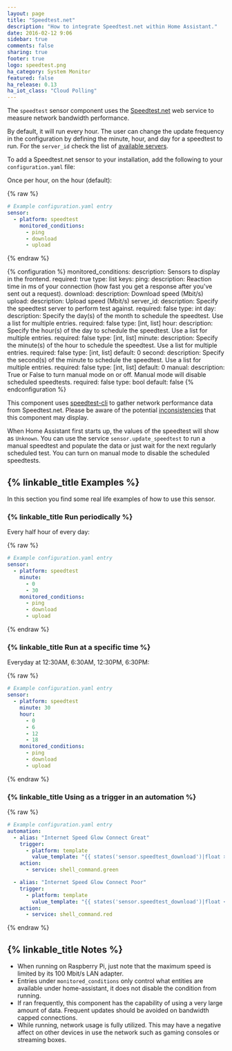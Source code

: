 ```yaml
---
layout: page
title: "Speedtest.net"
description: "How to integrate Speedtest.net within Home Assistant."
date: 2016-02-12 9:06
sidebar: true
comments: false
sharing: true
footer: true
logo: speedtest.png
ha_category: System Monitor
featured: false
ha_release: 0.13
ha_iot_class: "Cloud Polling"
---
```


The `speedtest` sensor component uses the [Speedtest.net](https://speedtest.net/) web service to measure network bandwidth performance.

By default, it will run every hour. The user can change the update frequency in the configuration by defining the minute, hour, and day for a speedtest to run. For the `server_id` check the list of [available servers](https://www.speedtest.net/speedtest-servers.php).

To add a Speedtest.net sensor to your installation, add the following to your `configuration.yaml` file:

Once per hour, on the hour (default):

{% raw %}
```yaml
# Example configuration.yaml entry
sensor:
  - platform: speedtest
    monitored_conditions:
      - ping
      - download
      - upload
```
{% endraw %}

{% configuration %}
  monitored_conditions:
    description: Sensors to display in the frontend.
    required: true
    type: list
    keys:
      ping:
        description: Reaction time in ms of your connection (how fast you get a response after you've sent out a request).
      download:
        description: Download speed (Mbit/s)
      upload:
        description: Upload speed (Mbit/s)
  server_id:
    description: Specify the speedtest server to perform test against.
    required: false
    type: int
  day:
    description: Specify the day(s) of the month to schedule the speedtest. Use a list for multiple entries.
    required: false
    type: [int, list]
  hour:
    description: Specify the hour(s) of the day to schedule the speedtest. Use a list for multiple entries.
    required: false
    type: [int, list]
  minute:
    description: Specify the minute(s) of the hour to schedule the speedtest. Use a list for multiple entries.
    required: false
    type: [int, list]
    default: 0
  second:
    description: Specify the second(s) of the minute to schedule the speedtest. Use a list for multiple entries.
    required: false
    type: [int, list]
    default: 0
  manual:
    description: True or False to turn manual mode on or off. Manual mode will disable scheduled speedtests.
    required: false
    type: bool
    default: false
{% endconfiguration %}

This component uses [speedtest-cli](https://github.com/sivel/speedtest-cli) to gather network performance data from Speedtest.net. Please be aware of the potential [inconsistencies](https://github.com/sivel/speedtest-cli#inconsistency) that this component may display.

When Home Assistant first starts up, the values of the speedtest will show as `Unknown`. You can use the service `sensor.update_speedtest` to run a manual speedtest and populate the data or just wait for the next regularly scheduled test.  You can turn on manual mode to disable the scheduled speedtests.


## {% linkable_title Examples %}

In this section you find some real life examples of how to use this sensor.

### {% linkable_title Run periodically %}

Every half hour of every day:

{% raw %}
```yaml
# Example configuration.yaml entry
sensor:
  - platform: speedtest
    minute:
      - 0
      - 30
    monitored_conditions:
      - ping
      - download
      - upload
```
{% endraw %}

### {% linkable_title Run at a specific time %}

Everyday at 12:30AM, 6:30AM, 12:30PM, 6:30PM:

{% raw %}
```yaml
# Example configuration.yaml entry
sensor:
  - platform: speedtest
    minute: 30
    hour:
      - 0
      - 6
      - 12
      - 18
    monitored_conditions:
      - ping
      - download
      - upload
```
{% endraw %}

### {% linkable_title Using as a trigger in an automation %}

{% raw %}
```yaml
# Example configuration.yaml entry
automation:
  - alias: "Internet Speed Glow Connect Great"
    trigger:
      - platform: template
        value_template: "{{ states('sensor.speedtest_download')|float > 10 }}"
    action:
      - service: shell_command.green

  - alias: "Internet Speed Glow Connect Poor"
    trigger:
      - platform: template
        value_template: "{{ states('sensor.speedtest_download')|float < 10 }}"
    action:
      - service: shell_command.red
```
{% endraw %}

## {% linkable_title Notes %}

- When running on Raspberry Pi, just note that the maximum speed is limited by its 100 Mbit/s LAN adapter.
- Entries under `monitored_conditions` only control what entities are available under home-assistant, it does not disable the condition from running.
- If ran frequently, this component has the capability of using a very large amount of data. Frequent updates should be avoided on bandwidth capped connections.
- While running, network usage is fully utilized. This may have a negative affect on other devices in use the network such as gaming consoles or streaming boxes.
